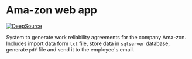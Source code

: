 # Ama-zon web app 

[![DeepSource](https://app.deepsource.com/gh/standoge/ama-zon.svg/?label=active+issues&show_trend=true&token=qolpTMAOH3hurkGukOHRxVY5)](https://app.deepsource.com/gh/standoge/hdp-project/?ref=repository-badge)

System to generate work reliability agreements for the company Ama-zon. Includes import data form `txt` file, store data 
in `sqlserver` database, generate `pdf` file and send it to the employee's email.